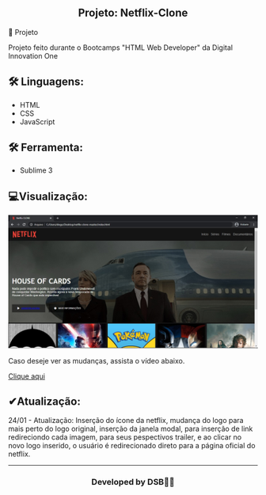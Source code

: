 <h2 align="center">Projeto: Netflix-Clone</h2
​    


## 🚀 Projeto

Projeto feito durante o Bootcamps "HTML Web Developer" da Digital Innovation One







## 🛠 Linguagens:

* HTML
* CSS
* JavaScript



## 🛠 Ferramenta:

* Sublime 3



##  💻Visualização:

<img src="imgmain.jpg">


<p> Caso deseje ver as mudanças, assista o vídeo abaixo.</p>

<a href="https://www.youtube.com/watch?v=4nrLEHufU1Y" target="_blank">Clique aqui</a>



##  ✔Atualização:
24/01 - Atualização: Inserção do ícone da netflix, mudança do logo para mais perto do logo original, inserção da janela modal, para inserção de link redireciondo cada imagem, para seus pespectivos trailer, e ao clicar no novo logo inserido, o usuário é redirecionado direto para a página oficial do netflix.



---

<h3><p align= center>Developed by <strong>DSB🐱‍👤</strong></p><h3>
